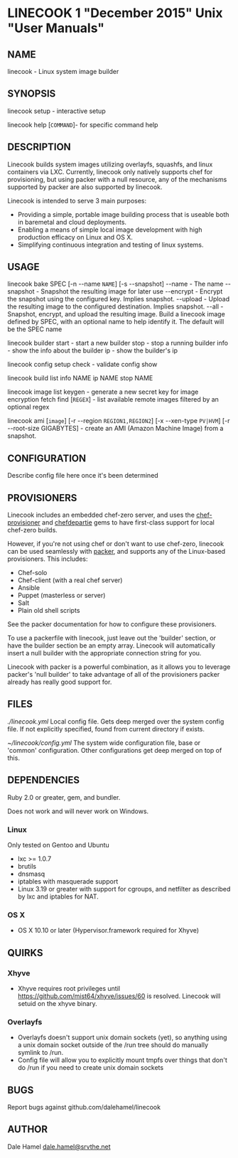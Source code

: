 LINECOOK 1 "December 2015" Unix "User Manuals"
=======================================

NAME
----

linecook - Linux system image builder

SYNOPSIS
--------

linecook setup - interactive setup

linecook help [`COMMAND`]- for specific command help

DESCRIPTION
-----------

Linecook builds system images utilizing overlayfs, squashfs, and linux containers via LXC. Currently, linecook only natively supports chef for provisioning, but using packer with a null resource, any of the mechanisms supported by packer are also supported by linecook.

Linecook is intended to serve 3 main purposes:

* Providing a simple, portable image building process that is useable both in baremetal and cloud deployments.
* Enabling a means of simple local image development with high production efficacy on Linux and OS X.
* Simplifying continuous integration and testing of linux systems.

USAGE
--------

linecook bake SPEC [-n --name `NAME`] [-s --snapshot]
  --name - The name
  --snapshot - Snapshot the resulting image for later use
  --encrypt - Encrypt the snapshot using the configured key. Implies snapshot.
  --upload - Upload the resulting image to the configured destination. Implies snapshot.
  --all - Snapshot, encrypt, and upload the resulting image.
  Build a linecook image defined by SPEC, with an optional name to help identify it. The default will be the SPEC name

linecook builder
  start - start a new builder
  stop - stop a running builder
  info - show the info about the builder
  ip - show the builder's ip

linecook config
  setup
  check - validate config
  show

linecook build
  list
  info NAME
  ip NAME
  stop NAME

linecook image
  list
  keygen - generate a new secret key for image encryption
  fetch
  find [`REGEX`] - list available remote images filtered by an optional regex

linecook ami [`image`] [-r --region `REGION1,REGION2`] [-x --xen-type `PV|HVM`] [-r --root-size GIGABYTES] - create an AMI (Amazon Machine Image) from a snapshot.



CONFIGURATION
-------------

Describe config file here once it's been determined

PROVISIONERS
------------

Linecook includes an embedded chef-zero server, and uses the [chef-provisioner](https://rubygems.org/gems/chef-provisioner) and [chefdepartie](https://rubygems.org/gems/chefdepartie) gems to have first-class support for local chef-zero builds.

However, if you're not using chef or don't want to use chef-zero, linecook can be used seamlessly with [packer](https://www.packer.io), and supports any of the Linux-based provisioners. This includes:

* Chef-solo
* Chef-client (with a real chef server)
* Ansible
* Puppet (masterless or server)
* Salt
* Plain old shell scripts

See the packer documentation for how to configure these provisioners.

To use a packerfile with linecook, just leave out the 'builder' section, or have the builder section be an empty array. Linecook will automatically insert a null builder with the appropriate connection string for you.

Linecook with packer is a powerful combination, as it allows you to leverage packer's 'null builder' to take advantage of all of the provisioners packer already has really good support for.

FILES
-----

*./linecook.yml*
  Local config file. Gets deep merged over the system config file. If not explicitly specified, found from current directory if exists.

*~/linecook/config.yml*
  The system wide configuration file, base or 'common' configuration. Other configurations get deep merged on top of this.

DEPENDENCIES
-----

Ruby 2.0 or greater, gem, and bundler.

Does not work and will never work on Windows.

### Linux

Only tested on Gentoo and Ubuntu

* lxc >= 1.0.7
* brutils
* dnsmasq
* iptables with masquerade support
* Linux 3.19 or greater with support for cgroups, and netfilter as described by lxc and iptables for NAT.


### OS X

* OS X 10.10 or later (Hypervisor.framework required for Xhyve)

QUIRKS
-----------

### Xhyve

+ Xhyve requires root privileges until https://github.com/mist64/xhyve/issues/60 is resolved. Linecook will setuid on the xhyve binary.

### Overlayfs

+ Overlayfs doesn't support unix domain sockets (yet), so anything using a unix domain socket outside of the /run tree should do manually symlink to /run.
+ Config file will allow you to explicitly mount tmpfs over things that don't do /run if you need to create unix domain sockets

BUGS
----

Report bugs against github.com/dalehamel/linecook

AUTHOR
------

Dale Hamel <dale.hamel@srvthe.net>

